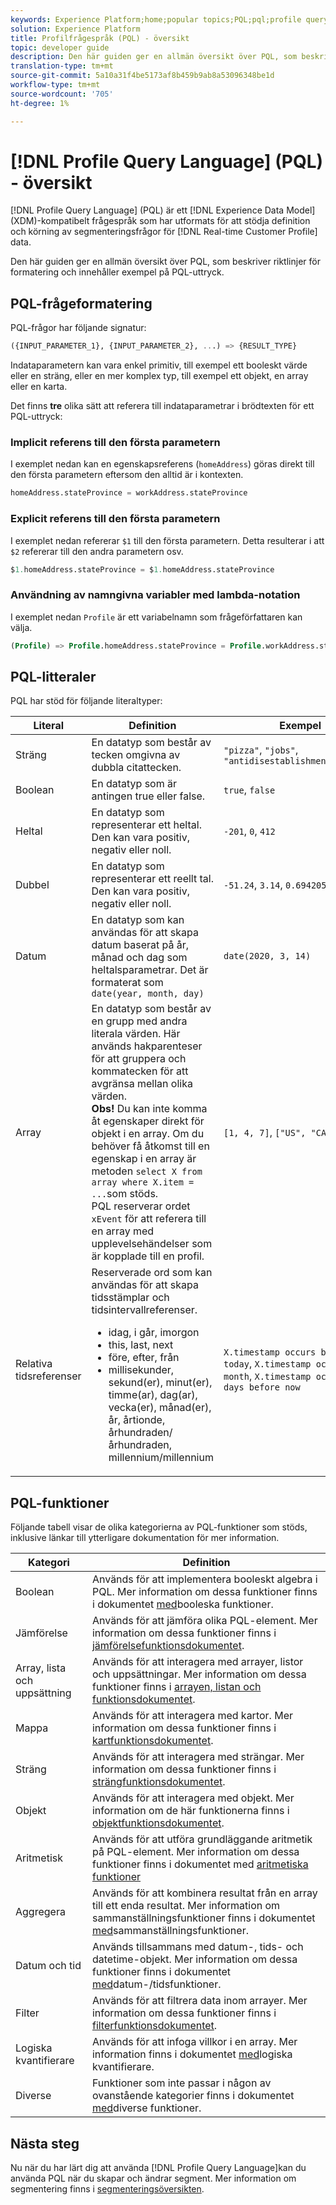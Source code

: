 ```yaml
---
keywords: Experience Platform;home;popular topics;PQL;pql;profile query language
solution: Experience Platform
title: Profilfrågespråk (PQL) - översikt
topic: developer guide
description: Den här guiden ger en allmän översikt över PQL, som beskriver riktlinjer för formatering och innehåller exempel på PQL-uttryck.
translation-type: tm+mt
source-git-commit: 5a10a31f4be5173af8b459b9ab8a53096348be1d
workflow-type: tm+mt
source-wordcount: '705'
ht-degree: 1%

---
```



# [!DNL Profile Query Language] (PQL) - översikt

[!DNL Profile Query Language] (PQL) är ett [!DNL Experience Data Model] (XDM)-kompatibelt frågespråk som har utformats för att stödja definition och körning av segmenteringsfrågor för [!DNL Real-time Customer Profile] data.

Den här guiden ger en allmän översikt över PQL, som beskriver riktlinjer för formatering och innehåller exempel på PQL-uttryck.

## PQL-frågeformatering

PQL-frågor har följande signatur:

```sql
({INPUT_PARAMETER_1}, {INPUT_PARAMETER_2}, ...) => {RESULT_TYPE}
```

Indataparametern kan vara enkel primitiv, till exempel ett booleskt värde eller en sträng, eller en mer komplex typ, till exempel ett objekt, en array eller en karta.

Det finns **tre** olika sätt att referera till indataparametrar i brödtexten för ett PQL-uttryck:

### Implicit referens till den första parametern

I exemplet nedan kan en egenskapsreferens (`homeAddress`) göras direkt till den första parametern eftersom den alltid är i kontexten.

```sql
homeAddress.stateProvince = workAddress.stateProvince
```

### Explicit referens till den första parametern

I exemplet nedan refererar `$1` till den första parametern. Detta resulterar i att `$2` refererar till den andra parametern osv.

```sql
$1.homeAddress.stateProvince = $1.homeAddress.stateProvince
```

### Användning av namngivna variabler med lambda-notation

I exemplet nedan `Profile` är ett variabelnamn som frågeförfattaren kan välja.

```sql
(Profile) => Profile.homeAddress.stateProvince = Profile.workAddress.stateProvince
```

## PQL-litteraler

PQL har stöd för följande literaltyper:

| Literal | Definition | Exempel |
| ------- | ---------- | ------- |
| Sträng | En datatyp som består av tecken omgivna av dubbla citattecken. | `"pizza"`, `"jobs"`, `"antidisestablishmentarianism"` |
| Boolean | En datatyp som är antingen true eller false. | `true`, `false` |
| Heltal | En datatyp som representerar ett heltal. Den kan vara positiv, negativ eller noll. | `-201`, `0`, `412` |
| Dubbel | En datatyp som representerar ett reellt tal. Den kan vara positiv, negativ eller noll. | `-51.24`, `3.14`, `0.6942058` |
| Datum | En datatyp som kan användas för att skapa datum baserat på år, månad och dag som heltalsparametrar. Det är formaterat som `date(year, month, day)` | `date(2020, 3, 14)` |
| Array | En datatyp som består av en grupp med andra literala värden. Här används hakparenteser för att gruppera och kommatecken för att avgränsa mellan olika värden. <br> **Obs!** Du kan inte komma åt egenskaper direkt för objekt i en array. Om du behöver få åtkomst till en egenskap i en array är metoden `select X from array where X.item = ...`som stöds. <br> PQL reserverar ordet `xEvent` för att referera till en array med upplevelsehändelser som är kopplade till en profil. | `[1, 4, 7]`, `["US", "CA"]` |
| Relativa tidsreferenser | Reserverade ord som kan användas för att skapa tidsstämplar och tidsintervallreferenser. <ul><li>idag, i går, imorgon</li><li>this, last, next</li><li>före, efter, från</li><li>millisekunder, sekund(er), minut(er), timme(ar), dag(ar), vecka(er), månad(er), år, årtionde, århundraden/århundraden, millennium/millennium</li></ul> | `X.timestamp occurs before today`, `X.timestamp occurs last month`, `X.timestamp occurs <= 3 days before now` |


## PQL-funktioner

Följande tabell visar de olika kategorierna av PQL-funktioner som stöds, inklusive länkar till ytterligare dokumentation för mer information.

| Kategori | Definition |
| -------- | ---------- |
| Boolean | Används för att implementera booleskt algebra i PQL. Mer information om dessa funktioner finns i dokumentet [med](./boolean-functions.md)booleska funktioner. |
| Jämförelse | Används för att jämföra olika PQL-element. Mer information om dessa funktioner finns i [jämförelsefunktionsdokumentet](./comparison-functions.md). |
| Array, lista och uppsättning | Används för att interagera med arrayer, listor och uppsättningar. Mer information om dessa funktioner finns i [arrayen, listan och funktionsdokumentet](./array-functions.md). |
| Mappa | Används för att interagera med kartor. Mer information om dessa funktioner finns i [kartfunktionsdokumentet](./map-functions.md). |
| Sträng | Används för att interagera med strängar. Mer information om dessa funktioner finns i [strängfunktionsdokumentet](./string-functions.md). |
| Objekt | Används för att interagera med objekt. Mer information om de här funktionerna finns i [objektfunktionsdokumentet](./object-functions.md). |
| Aritmetisk | Används för att utföra grundläggande aritmetik på PQL-element. Mer information om dessa funktioner finns i dokumentet med [aritmetiska funktioner](./arithmetic-functions.md) |
| Aggregera | Används för att kombinera resultat från en array till ett enda resultat. Mer information om sammanställningsfunktioner finns i dokumentet [med](./aggregation-functions.md)sammanställningsfunktioner. |
| Datum och tid | Används tillsammans med datum-, tids- och datetime-objekt. Mer information om dessa funktioner finns i dokumentet [med](./datetime-functions.md)datum-/tidsfunktioner. |
| Filter | Används för att filtrera data inom arrayer. Mer information om dessa funktioner finns i [filterfunktionsdokumentet](./filter-functions.md). |
| Logiska kvantifierare | Används för att infoga villkor i en array. Mer information finns i dokumentet [med](./logical-quantifiers.md)logiska kvantifierare. |
| Diverse | Funktioner som inte passar i någon av ovanstående kategorier finns i dokumentet [med](./misc-functions.md)diverse funktioner. |

## Nästa steg

Nu när du har lärt dig att använda [!DNL Profile Query Language]kan du använda PQL när du skapar och ändrar segment. Mer information om segmentering finns i [segmenteringsöversikten](../home.md).